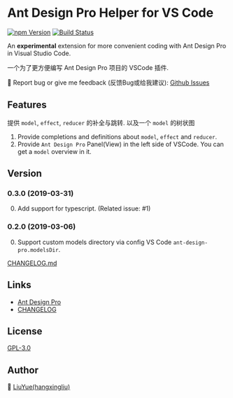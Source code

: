 # Ant Design Pro Helper for VS Code

[![npm Version](https://img.shields.io/npm/v/vscode-ant-design-pro.svg)](https://www.npmjs.com/package/vscode-ant-design-pro)
[![Build Status](https://travis-ci.org/hangxingliu/vscode-ant-design-pro.svg?branch=master)](https://travis-ci.org/hangxingliu/vscode-ant-design-pro)

An **experimental** extension for more convenient coding with Ant Design Pro in Visual Studio Code.  

一个为了更方便编写 Ant Design Pro 项目的 VSCode 插件.

📌 Report bug or give me feedback (反馈Bug或给我建议):
[Github Issues](https://github.com/hangxingliu/vscode-ant-design-pro/issues)

## Features

提供 `model`, `effect`, `reducer` 的补全与跳转. 以及一个 `model` 的树状图

1. Provide completions and definitions about `model`, `effect` and `reducer`.
2. Provide `Ant Design Pro` Panel(View) in the left side of VSCode. You can get a `model` overview in it. 

## Version

### 0.3.0 (2019-03-31)

0. Add support for typescript. (Related issue: #1)

### 0.2.0 (2019-03-06)

0. Support custom models directory via config VS Code `ant-design-pro.modelsDir`.

[CHANGELOG.md](CHANGELOG.md)

## Links

- [Ant Design Pro](https://github.com/ant-design/ant-design-pro)
- [CHANGELOG](CHANGELOG.md)

## License

[GPL-3.0](LICENSE)

## Author

🤔 [LiuYue(hangxingliu)](https://github.com/hangxingliu)
